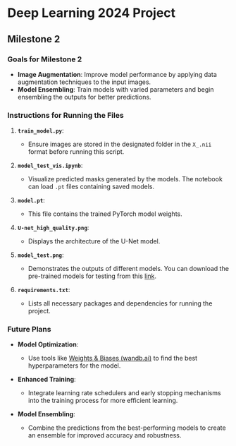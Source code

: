 # Deep Learning 2024 Project

## Milestone 2

### Goals for Milestone 2
- **Image Augmentation**: Improve model performance by applying data augmentation techniques to the input images.
- **Model Ensembling**: Train models with varied parameters and begin ensembling the outputs for better predictions.

### Instructions for Running the Files
1. **`train_model.py`**:
   - Ensure images are stored in the designated folder in the `X_.nii` format before running this script.

2. **`model_test_vis.ipynb`**:
   - Visualize predicted masks generated by the models. The notebook can load `.pt` files containing saved models.

3. **`model.pt`**:
   - This file contains the trained PyTorch model weights.

4. **`U-net_high_quality.png`**:
   - Displays the architecture of the U-Net model.

5. **`model_test.png`**:
   - Demonstrates the outputs of different models. You can download the pre-trained models for testing from this [link](https://drive.google.com/drive/f).

6. **`requirements.txt`**:
   - Lists all necessary packages and dependencies for running the project.

### Future Plans
- **Model Optimization**:
  - Use tools like [Weights & Biases (wandb.ai)](https://wandb.ai) to find the best hyperparameters for the model.

- **Enhanced Training**:
  - Integrate learning rate schedulers and early stopping mechanisms into the training process for more efficient learning.

- **Model Ensembling**:
  - Combine the predictions from the best-performing models to create an ensemble for improved accuracy and robustness.
